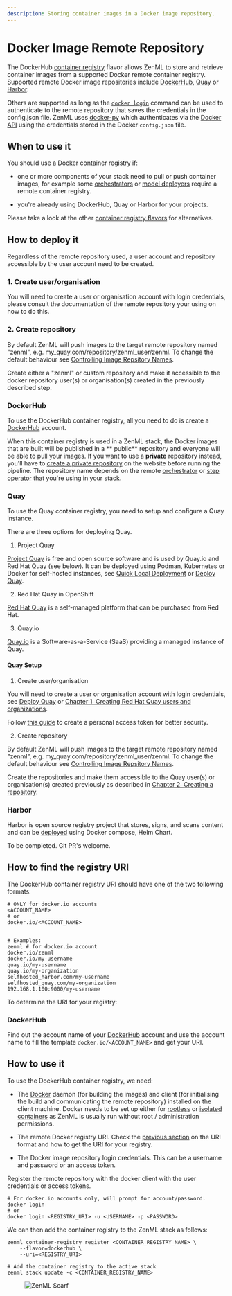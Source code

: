 ```yaml
---
description: Storing container images in a Docker image repository.
---
```


# Docker Image Remote Repository

The DockerHub [container registry](./) flavor allows ZenML to store and retrieve container images from a supported Docker remote container registry. Supported remote Docker image repositories include [DockerHub](https://hub.docker.com/), [Quay](https://www.projectquay.io/) or [Harbor](https://goharbor.io/).

Others are supported as long as the [`docker login`](https://docs.docker.com/reference/cli/docker/login/) command can be used to authenticate to the remote repository that saves the credentials in the config.json file. ZenML uses [docker-py](https://docker-py.readthedocs.io/en/stable/) which authenticates via the [Docker API](https://docs.docker.com/reference/api/engine/) using the credentials stored in the Docker `config.json` file.

## When to use it

You should use a Docker container registry if:

* one or more components of your stack need to pull or push container images, for example some [orchestrators](https://docs.zenml.io/stacks/orchestrators/) or [model deployers](https://docs.zenml.io/stacks/stack-components/model-deployers) require a remote container registry.

* you're already using DockerHub, Quay or Harbor for your projects.

Please take a look at the other [container registry flavors](./#container-registry-flavors) for alternatives.

## How to deploy it

Regardless of the remote repository used, a user account and repository accessible by the user account need to be created.

### 1. Create user/organisation 

You will need to create a user or organisation account with login credentials, please consult the documentation of the remote repository your using on how to do this.

### 2. Create repository

By default ZenML will push images to the target remote repository named "zenml", e.g. my_quay.com/repository/zenml_user/zenml. To change the default behaviour see [Controlling Image Repsitory Names](https://docs.zenml.io/concepts/containerization#controlling-image-repository-names).

Create either a "zenml" or custom repository and make it accessible to the docker repository user(s) or organisation(s) created in the previously described step.


### DockerHub

To use the DockerHub container registry, all you need to do is create a [DockerHub](https://hub.docker.com/) account.

When this container registry is used in a ZenML stack, the Docker images that are built will be published in a \*\* public\*\* repository and everyone will be able to pull your images. If you want to use a **private** repository instead, you'll have to [create a private repository](https://docs.docker.com/docker-hub/repos/#creating-repositories) on the website before running the pipeline. The repository name depends on the remote [orchestrator](https://docs.zenml.io/stacks/orchestrators/) or [step operator](https://docs.zenml.io/stacks/step-operators/) that you're using in your stack.


### Quay

To use the Quay container registry, you need to setup and configure a Quay instance. 

There are three options for deploying Quay.

1. Project Quay

[Project Quay](https://www.projectquay.io/) is free and open source software and is used by Quay.io and Red Hat Quay (see below).
It can be deployed using Podman, Kubernetes or Docker for self-hosted instances, see [Quick Local Deployment](https://github.com/quay/quay/blob/master/docs/quick-local-deployment.md) or [Deploy Quay](https://docs.projectquay.io/deploy_quay.html).

2. Red Hat Quay in OpenShift

[Red Hat Quay](https://www.redhat.com/en/technologies/cloud-computing/quay) is a self-managed platform that can be purchased from Red Hat.

3. Quay.io

[Quay.io](https://quay.io/) is a Software-as-a-Service (SaaS) providing a managed instance of Quay. 


#### Quay Setup

1. Create user/organisation

You will need to create a user or organisation account with login credentials, see [Deploy Quay](https://docs.projectquay.io/deploy_quay.html) or [Chapter 1. Creating Red Hat Quay users and organizations](https://docs.redhat.com/en/documentation/red_hat_quay/3.4/html/use_red_hat_quay/proc-use-quay-create-user-org). 

Follow [this guide](https://docs.redhat.com/en/documentation/red_hat_quay/3.4/html/use_red_hat_quay/use-quay-manage-repo) to create a personal access token for better security.

2. Create repository

By default ZenML will push images to the target remote repository named "zenml", e.g. my_quay.com/repository/zenml_user/zenml. To change the default behaviour see [Controlling Image Repsitory Names](https://docs.zenml.io/concepts/containerization#controlling-image-repository-names).

Create the repositories and make them accessible to the Quay user(s) or organisation(s) created previously as described in [Chapter 2. Creating a repository](https://docs.redhat.com/en/documentation/red_hat_quay/3.4/html/use_red_hat_quay/use-quay-create-repo). 


### Harbor

Harbor is open source registry project that stores, signs, and scans content and can be [deployed](https://goharbor.io/docs/latest/install-config) using Docker compose, Helm Chart.

To be completed. Git PR's welcome.


## How to find the registry URI

The DockerHub container registry URI should have one of the two following formats:

```shell
# ONLY for docker.io accounts
<ACCOUNT_NAME> 
# or
docker.io/<ACCOUNT_NAME>


# Examples:
zenml # for docker.io account
docker.io/zenml
docker.io/my-username
quay.io/my-username
quay.io/my-organization
selfhosted_harbor.com/my-username
selfhosted_quay.com/my-organization
192.168.1.100:9000/my-username
```

To determine the URI for your registry:

### DockerHub

Find out the account name of your [DockerHub](https://hub.docker.com/) account and use the account name to fill the template `docker.io/<ACCOUNT_NAME>` and get your URI.

## How to use it

To use the DockerHub container registry, we need:

* The [Docker](https://www.docker.com) daemon (for building the images) and client (for initialising the build and communicating the remote repository) installed on the client machine. Docker needs to be set up either for [rootless](https://docs.docker.com/engine/security/rootless/) or [isolated containers](https://docs.docker.com/engine/security/userns-remap/) as ZenML is usually run without root / administration permissions.

* The remote Docker registry URI. Check the [previous section](DockerHub.md#how-to-find-the-registry-uri) on the URI format and how to get the URI for your registry.

* The Docker image repository login credentials. This can be a username and password or an access token.

Register the remote repository with the docker client with the user credentials or access tokens.

```shell
# For docker.io accounts only, will prompt for account/password.
docker login
# or
docker login <REGISTRY_URI> -u <USERNAME> -p <PASSWORD>
```

We can then add the container registry to the ZenML stack as follows:

```shell
zenml container-registry register <CONTAINER_REGISTRY_NAME> \
    --flavor=dockerhub \
    --uri=<REGISTRY_URI>

# Add the container registry to the active stack
zenml stack update -c <CONTAINER_REGISTRY_NAME>
```

<figure><img src="https://static.scarf.sh/a.png?x-pxid=f0b4f458-0a54-4fcd-aa95-d5ee424815bc" alt="ZenML Scarf"><figcaption></figcaption></figure>
